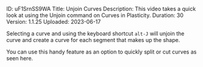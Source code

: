 ID: uF1SrnSS9WA
Title: Unjoin Curves
Description: This video takes a quick look at using the Unjoin command on Curves in Plasticity.
Duration: 30
Version: 1.1.25
Uploaded: 2023-06-17

Selecting a curve and using the keyboard shortcut `alt-J` will unjoin the curve and create a curve for each segment that makes up the shape.

You can use this handy feature as an option to quickly split or cut curves as seen here.
